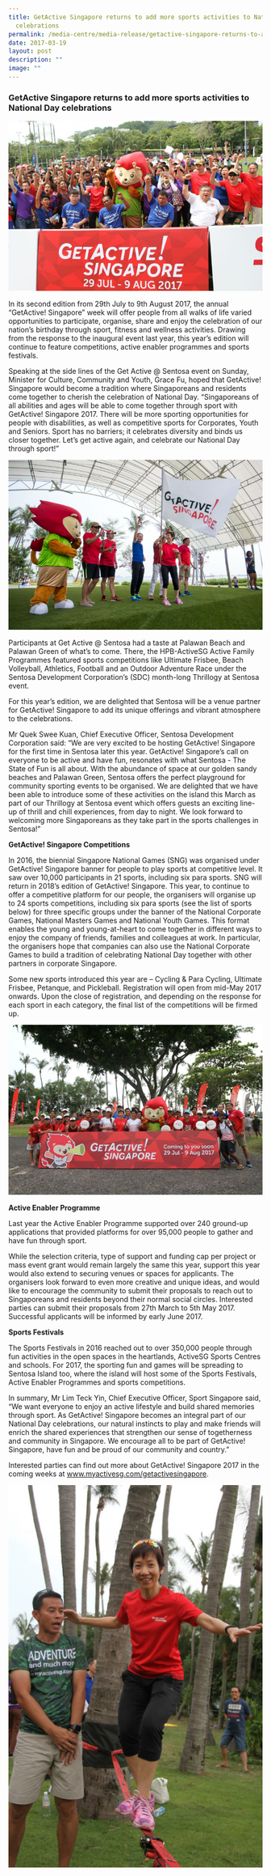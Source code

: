 ```yaml
---
title: GetActive Singapore returns to add more sports activities to National Day
  celebrations
permalink: /media-centre/media-release/getactive-singapore-returns-to-add-more-sports-activities-to-national/
date: 2017-03-19
layout: post
description: ""
image: ""
---
```

### **GetActive Singapore returns to add more sports activities to National Day celebrations**
![](/images/Media%20Centre/Media%20Release/2017/March/Minister%20Grace%20Fu%20with%20participants%20of%20GetActive%20at%20Sentosa.jpeg)

In its second edition from 29th July to 9th August 2017, the annual “GetActive! Singapore” week will offer people from all walks of life varied opportunities to participate, organise, share and enjoy the celebration of our nation’s birthday through sport, fitness and wellness activities. Drawing from the response to the inaugural event last year, this year’s edition will continue to feature competitions, active enabler programmes and sports festivals.

Speaking at the side lines of the Get Active @ Sentosa event on Sunday, Minister for Culture, Community and Youth, Grace Fu, hoped that GetActive! Singapore would become a tradition where Singaporeans and residents come together to cherish the celebration of National Day. “Singaporeans of all abilities and ages will be able to come together through sport with GetActive! Singapore 2017. There will be more sporting opportunities for people with disabilities, as well as competitive sports for Corporates, Youth and Seniors. Sport has no barriers; it celebrates diversity and binds us closer together. Let’s get active again, and celebrate our National Day through sport!”

![](/images/Media%20Centre/Media%20Release/2017/March/Minister%20Grace%20Fu%20flags%20off%20the%20Adventure%20Race%20with%20Team%20Nila%20and%20GOHs.jpeg)

Participants at Get Active @ Sentosa had a taste at Palawan Beach and Palawan Green of what’s to come. There, the HPB-ActiveSG Active Family Programmes featured sports competitions like Ultimate Frisbee, Beach Volleyball, Athletics, Football and an Outdoor Adventure Race under the Sentosa Development Corporation’s (SDC) month-long Thrillogy at Sentosa event.

For this year’s edition, we are delighted that Sentosa will be a venue partner for GetActive! Singapore to add its unique offerings and vibrant atmosphere to the celebrations.

Mr Quek Swee Kuan, Chief Executive Officer, Sentosa Development Corporation said: “We are very excited to be hosting GetActive! Singapore for the first time in Sentosa later this year. GetActive! Singapore’s call on everyone to be active and have fun, resonates with what Sentosa - The State of Fun is all about. With the abundance of space at our golden sandy beaches and Palawan Green, Sentosa offers the perfect playground for community sporting events to be organised. We are delighted that we have been able to introduce some of these activities on the island this March as part of our Thrillogy at Sentosa event which offers guests an exciting line-up of thrill and chill experiences, from day to night. We look forward to welcoming more Singaporeans as they take part in the sports challenges in Sentosa!”

**GetActive! Singapore Competitions**

In 2016, the biennial Singapore National Games (SNG) was organised under GetActive! Singapore banner for people to play sports at competitive level. It saw over 10,000 participants in 21 sports, including six para sports. SNG will return in 2018’s edition of GetActive! Singapore. This year, to continue to offer a competitive platform for our people, the organisers will organise up to 24 sports competitions, including six para sports (see the list of sports below) for three specific groups under the banner of the National Corporate Games, National Masters Games and National Youth Games. This format enables the young and young-at-heart to come together in different ways to enjoy the company of friends, families and colleagues at work. In particular, the organisers hope that companies can also use the National Corporate Games to build a tradition of celebrating National Day together with other partners in corporate Singapore.

Some new sports introduced this year are – Cycling & Para Cycling, Ultimate Frisbee, Petanque, and Pickleball. Registration will open from mid-May 2017 onwards. Upon the close of registration, and depending on the response for each sport in each category, the final list of the competitions will be firmed up.

![](/images/Media%20Centre/Media%20Release/2017/March/Minster%20Grace%20Fu%20with%20participants%20from%20Ultimate%20Frisbee.jpeg)

**Active Enabler Programme**

Last year the Active Enabler Programme supported over 240 ground-up applications that provided platforms for over 95,000 people to gather and have fun through sport.

While the selection criteria, type of support and funding cap per project or mass event grant would remain largely the same this year, support this year would also extend to securing venues or spaces for applicants. The organisers look forward to even more creative and unique ideas, and would like to encourage the community to submit their proposals to reach out to Singaporeans and residents beyond their normal social circles. Interested parties can submit their proposals from 27th March to 5th May 2017. Successful applicants will be informed by early June 2017.

**Sports Festivals**

The Sports Festivals in 2016 reached out to over 350,000 people through fun activities in the open spaces in the heartlands, ActiveSG Sports Centres and schools. For 2017, the sporting fun and games will be spreading to Sentosa Island too, where the island will host some of the Sports Festivals, Active Enabler Programmes and sports competitions.

In summary, Mr Lim Teck Yin, Chief Executive Officer, Sport Singapore said, “We want everyone to enjoy an active lifestyle and build shared memories through sport. As GetActive! Singapore becomes an integral part of our National Day celebrations, our natural instincts to play and make friends will enrich the shared experiences that strengthen our sense of togetherness and community in Singapore. We encourage all to be part of GetActive! Singapore, have fun and be proud of our community and country.”

Interested parties can find out more about GetActive! Singapore 2017 in the coming weeks at www.myactivesg.com/getactivesingapore.

![](/images/Media%20Centre/Media%20Release/2017/March/Minister%20Grace%20Fu%20trying%20out%20slacklining.jpeg)